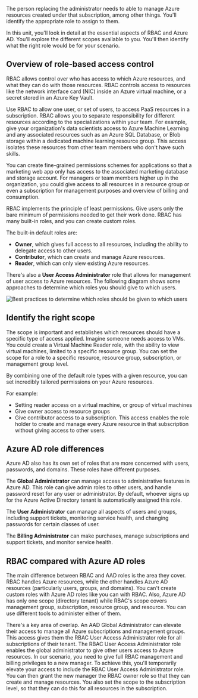 The person replacing the administrator needs to able to manage Azure resources created under that subscription, among other things. You'll identify the appropriate role to assign to them.

In this unit, you'll look in detail at the essential aspects of RBAC and Azure AD. You'll explore the different scopes available to you. You'll then identify what the right role would be for your scenario.

## Overview of role-based access control

RBAC allows control over who has access to which Azure resources, and what they can do with those resources. RBAC controls access to resources like the network interface card (NIC) inside an Azure virtual machine, or a secret stored in an Azure Key Vault.

Use RBAC to allow one user, or set of users, to access PaaS resources in a subscription. RBAC allows you to separate responsibility for different resources according to the specializations within your team. For example, give your organization's data scientists access to Azure Machine Learning and any associated resources such as an Azure SQL Database, or Blob storage within a dedicated machine learning resource group. This access isolates these resources from other team members who don't have such skills.

You can create fine-grained permissions schemes for applications so that a marketing web app only has access to the associated marketing database and storage account. For managers or team members higher up in the organization, you could give access to all resources in a resource group or even a subscription for management purposes and overview of billing and consumption.

RBAC implements the principle of least permissions. Give users only the bare minimum of permissions needed to get their work done. RBAC has many built-in roles, and you can create custom roles.

The built-in default roles are:

- **Owner**, which gives full access to all resources, including the ability to delegate access to other users.
- **Contributor**, which can create and manage Azure resources.
- **Reader**, which can only view existing Azure resources.

There's also a **User Access Administrator** role that allows for management of user access to Azure resources. The following diagram shows some approaches to determine which roles you should give to which users.

![Best practices to determine which roles should be given to which users](../media/4-best-practices.png)

## Identify the right scope

The scope is important and establishes which resources should have a specific type of access applied. Imagine someone needs access to VMs. You could create a Virtual Machine Reader role, with the ability to view virtual machines, limited to a specific resource group. You can set the scope for a role to a specific resource, resource group, subscription, or management group level.

By combining one of the default role types with a given resource, you can set incredibly tailored permissions on your Azure resources.

For example:

- Setting reader access on a virtual machine, or group of virtual machines
- Give owner access to resource groups
- Give contributor access to a subscription. This access enables the role holder to create and manage every Azure resource in that subscription without giving access to other users.

## Azure AD role differences

Azure AD also has its own set of roles that are more concerned with users, passwords, and domains. These roles have different purposes.

The **Global Administrator** can manage access to administrative features in Azure AD. This role can give admin roles to other users, and handle password reset for any user or administrator. By default, whoever signs up for the Azure Active Directory tenant is automatically assigned this role.

The **User Administrator** can manage all aspects of users and groups, including support tickets, monitoring service health, and changing passwords for certain classes of user. 

The **Billing Administrator** can make purchases, manage subscriptions and support tickets, and monitor service health.

## RBAC compared with Azure AD roles

The main difference between RBAC and AAD roles is the area they cover. RBAC handles Azure resources, while the other handles Azure AD resources (particularly users, groups, and domains). You can't create custom roles with Azure AD roles like you can with RBAC. Also, Azure AD has only one scope (directory tenant) while RBAC's scope covers management group, subscription, resource group, and resource. You can use different tools to administer either of them.

There's a key area of overlap. An AAD Global Administrator can elevate their access to manage all Azure subscriptions and management groups. This access gives them the RBAC User Access Administrator role for all subscriptions of their tenant. The RBAC User Access Administrator role enables the global administrator to give other users access to Azure resources. In our scenario, you need to give full RBAC management and billing privileges to a new manager. To achieve this, you'll temporarily elevate your access to include the RBAC User Access Administrator role. You can then grant the new manager the RBAC owner role so that they can create and manage resources. You also set the scope to the subscription level, so that they can do this for all resources in the subscription.
